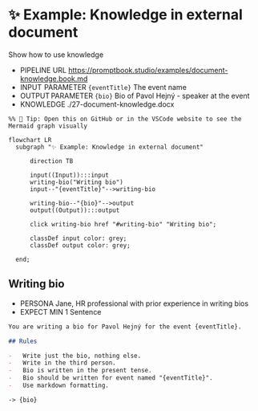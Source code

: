# ✨ Example: Knowledge in external document

Show how to use knowledge

-   PIPELINE URL https://promptbook.studio/examples/document-knowledge.book.md
-   INPUT  PARAMETER `{eventTitle}` The event name
-   OUTPUT PARAMETER `{bio}` Bio of Pavol Hejný - speaker at the event
-   KNOWLEDGE ./27-document-knowledge.docx <!-- <- TODO: Test also `./27-document-knowledge.pdf` -->
<!--            <- TODO: [😿] Allow ONLY files scoped in the (sub)directory NOT ../ -->

<!--Graph-->
<!-- ⚠️ WARNING: This code has been generated so that any manual changes will be overwritten -->

```mermaid
%% 🔮 Tip: Open this on GitHub or in the VSCode website to see the Mermaid graph visually

flowchart LR
  subgraph "✨ Example: Knowledge in external document"

      direction TB

      input((Input)):::input
      writing-bio("Writing bio")
      input--"{eventTitle}"-->writing-bio

      writing-bio--"{bio}"-->output
      output((Output)):::output

      click writing-bio href "#writing-bio" "Writing bio";

      classDef input color: grey;
      classDef output color: grey;

  end;
```

<!--/Graph-->

## Writing bio

-   PERSONA Jane, HR professional with prior experience in writing bios
-   EXPECT MIN 1 Sentence

```markdown
You are writing a bio for Pavol Hejný for the event {eventTitle}.

## Rules

-   Write just the bio, nothing else.
-   Write in the third person.
-   Bio is written in the present tense.
-   Bio should be written for event named "{eventTitle}".
-   Use markdown formatting.
```

`-> {bio}`
